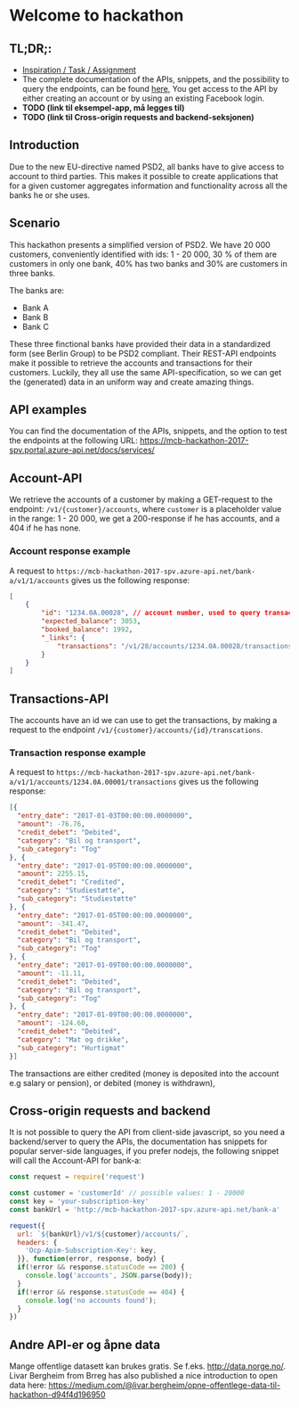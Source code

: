 # Welcome to hackathon

## TL;DR;:

* [Inspiration / Task / Assignment](InspirationTask.md)
* The complete documentation of the APIs, snippets, and the possibility to query the endpoints, can be found [here](https://mcb-hackathon-2017-spv.portal.azure-api.net/docs/services/), You get access to the API by either creating an account or by using an existing Facebook login.
* **TODO (link til eksempel-app, må legges til)**
* **TODO (link til Cross-origin requests and backend-seksjonen)**

## Introduction
Due to the new EU-directive named PSD2, all banks have to give access to account to third parties. This makes it possible to create applications that for a given customer aggregates information and functionality across all the banks he or she uses.

## Scenario

This hackathon presents a simplified version of PSD2. We have 20 000 customers, conveniently identified with ids: 1 - 20 000, 30 % of them are customers in only one bank, 40% has two banks and 30% are customers in three banks. 

The banks are:

* Bank A
* Bank B
* Bank C

These three finctional banks have provided their data in a standardized form (see Berlin Group) to be PSD2 compliant. Their REST-API endpoints make it possible to retrieve the accounts and transactions for their customers. Luckily, they all use the same API-specification, so we can get the (generated) data in an uniform way and create amazing things.

## API examples

You can find the documentation of the APIs, snippets, and the option to test the endpoints at the following URL: https://mcb-hackathon-2017-spv.portal.azure-api.net/docs/services/

## Account-API

We retrieve the accounts of a customer by making a GET-request to the endpoint: `/v1/{customer}/accounts`, where `customer` is a placeholder value in the range: 1 - 20 000, we get a 200-response if he has accounts, and a 404 if he has none.

### Account response example

A request to `https://mcb-hackathon-2017-spv.azure-api.net/bank-a/v1/1/accounts` gives us the following response:

```json
[
    {
        "id": "1234.0A.00028", // account number, used to query transactions
        "expected_balance": 3053,
        "booked_balance": 1992,
        "_links": {
            "transactions": "/v1/28/accounts/1234.0A.00028/transactions" // link to transaction-api
        }
    }
]
```

## Transactions-API

The accounts have an id we can use to get the transactions, by making a request to the endpoint `/v1/{customer}/accounts/{id}/transcations`.

### Transaction response example

A request to `https://mcb-hackathon-2017-spv.azure-api.net/bank-a/v1/1/accounts/1234.0A.00001/transactions` gives us the following response:

```json
[{
  "entry_date": "2017-01-03T00:00:00.0000000",
  "amount": -76.76,
  "credit_debet": "Debited",
  "category": "Bil og transport",
  "sub_category": "Tog"
}, {
  "entry_date": "2017-01-05T00:00:00.0000000",
  "amount": 2255.15,
  "credit_debet": "Credited",
  "category": "Studiestøtte",
  "sub_category": "Studiestøtte"
}, {
  "entry_date": "2017-01-05T00:00:00.0000000",
  "amount": -341.47,
  "credit_debet": "Debited",
  "category": "Bil og transport",
  "sub_category": "Tog"
}, {
  "entry_date": "2017-01-09T00:00:00.0000000",
  "amount": -11.11,
  "credit_debet": "Debited",
  "category": "Bil og transport",
  "sub_category": "Tog"
}, {
  "entry_date": "2017-01-09T00:00:00.0000000",
  "amount": -124.60,
  "credit_debet": "Debited",
  "category": "Mat og drikke",
  "sub_category": "Hurtigmat"
}]
```

The transactions are either credited (money is deposited into the account e.g salary or pension), or debited (money is withdrawn),

## Cross-origin requests and backend

It is not possible to query the API from client-side javascript, so you need a backend/server to query the APIs, the documentation has snippets for popular server-side languages, if you prefer nodejs, the following snippet will call the Account-API for bank-a:

```javascript
const request = require('request')

const customer = 'customerId' // possible values: 1 - 20000
const key = 'your-subscription-key'
const bankUrl = 'http://mcb-hackathon-2017-spv.azure-api.net/bank-a'

request({
  url: `${bankUrl}/v1/${customer}/accounts/`,
  headers: {
    'Ocp-Apim-Subscription-Key': key,
  }}, function(error, response, body) {
  if(!error && response.statusCode == 200) {
    console.log('accounts', JSON.parse(body));
  }
  if(!error && response.statusCode == 404) {
    console.log('no accounts found');
  }
})

```

## Andre API-er og åpne data
Mange offentlige datasett kan brukes gratis. Se f.eks. http://data.norge.no/. Livar Bergheim from Brreg has also published a nice introduction to open data here: https://medium.com/@livar.bergheim/opne-offentlege-data-til-hackathon-d94f4d196950
